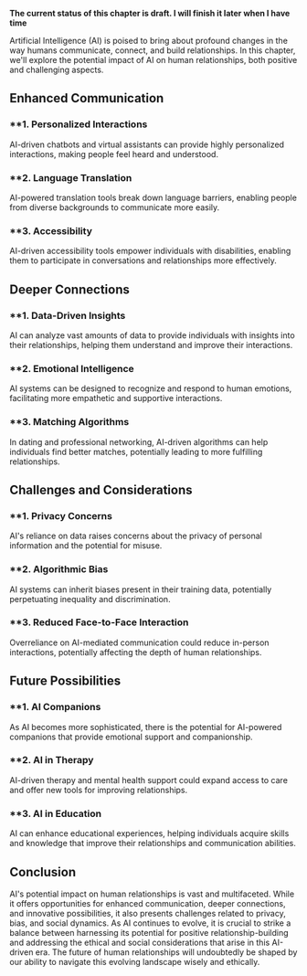 **The current status of this chapter is draft. I will finish it later when I have time**

Artificial Intelligence (AI) is poised to bring about profound changes in the way humans communicate, connect, and build relationships. In this chapter, we'll explore the potential impact of AI on human relationships, both positive and challenging aspects.

**Enhanced Communication**
--------------------------

### \*\*1. **Personalized Interactions**

AI-driven chatbots and virtual assistants can provide highly personalized interactions, making people feel heard and understood.

### \*\*2. **Language Translation**

AI-powered translation tools break down language barriers, enabling people from diverse backgrounds to communicate more easily.

### \*\*3. **Accessibility**

AI-driven accessibility tools empower individuals with disabilities, enabling them to participate in conversations and relationships more effectively.

**Deeper Connections**
----------------------

### \*\*1. **Data-Driven Insights**

AI can analyze vast amounts of data to provide individuals with insights into their relationships, helping them understand and improve their interactions.

### \*\*2. **Emotional Intelligence**

AI systems can be designed to recognize and respond to human emotions, facilitating more empathetic and supportive interactions.

### \*\*3. **Matching Algorithms**

In dating and professional networking, AI-driven algorithms can help individuals find better matches, potentially leading to more fulfilling relationships.

**Challenges and Considerations**
---------------------------------

### \*\*1. **Privacy Concerns**

AI's reliance on data raises concerns about the privacy of personal information and the potential for misuse.

### \*\*2. **Algorithmic Bias**

AI systems can inherit biases present in their training data, potentially perpetuating inequality and discrimination.

### \*\*3. **Reduced Face-to-Face Interaction**

Overreliance on AI-mediated communication could reduce in-person interactions, potentially affecting the depth of human relationships.

**Future Possibilities**
------------------------

### \*\*1. **AI Companions**

As AI becomes more sophisticated, there is the potential for AI-powered companions that provide emotional support and companionship.

### \*\*2. **AI in Therapy**

AI-driven therapy and mental health support could expand access to care and offer new tools for improving relationships.

### \*\*3. **AI in Education**

AI can enhance educational experiences, helping individuals acquire skills and knowledge that improve their relationships and communication abilities.

**Conclusion**
--------------

AI's potential impact on human relationships is vast and multifaceted. While it offers opportunities for enhanced communication, deeper connections, and innovative possibilities, it also presents challenges related to privacy, bias, and social dynamics. As AI continues to evolve, it is crucial to strike a balance between harnessing its potential for positive relationship-building and addressing the ethical and social considerations that arise in this AI-driven era. The future of human relationships will undoubtedly be shaped by our ability to navigate this evolving landscape wisely and ethically.
